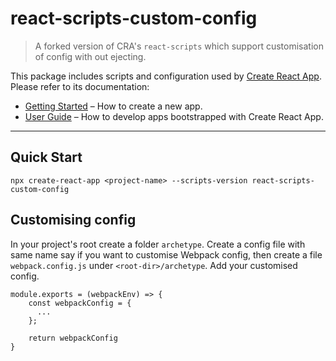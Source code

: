# react-scripts-custom-config

> A forked version of CRA's `react-scripts` which support customisation of config with out ejecting.

This package includes scripts and configuration used by [Create React App](https://github.com/facebook/create-react-app).<br>
Please refer to its documentation:

- [Getting Started](https://github.com/facebook/create-react-app/blob/master/README.md#getting-started) – How to create a new app.
- [User Guide](https://github.com/facebook/create-react-app/blob/master/packages/react-scripts/template/README.md) – How to develop apps bootstrapped with Create React App.

---

## Quick Start

    npx create-react-app <project-name> --scripts-version react-scripts-custom-config

## Customising config

In your project's root create a folder `archetype`. Create a config file with same name say if you want to customise Webpack config, then create a file `webpack.config.js` under `<root-dir>/archetype`. Add your customised config.

    module.exports = (webpackEnv) => {
        const webpackConfig = {
          ...
        };

        return webpackConfig
    }
